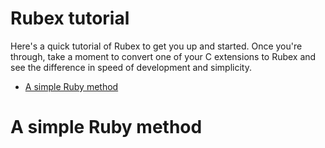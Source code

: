 # Rubex tutorial

Here's a quick tutorial of Rubex to get you up and started. Once you're through, take a moment to convert one of your C extensions to Rubex and see the difference in speed of development and simplicity.

<!-- MarkdownTOC autolink="true" bracket="round" -->

- [A simple Ruby method](#a-simple-ruby-method)

<!-- /MarkdownTOC -->

# A simple Ruby method